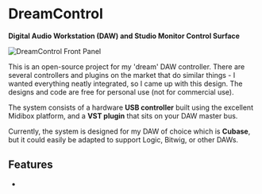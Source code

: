 # DreamControl
**Digital Audio Workstation (DAW) and Studio Monitor Control Surface**

![DreamControl Front Panel](https://i.imgur.com/ogYC02I.png)

This is an open-source project for my 'dream' DAW controller. There are several controllers and plugins on the market that do similar things - I wanted everything neatly integrated, so I came up with this design. The designs and code are free for personal use (not for commercial use).

The system consists of a hardware **USB controller** built using the excellent Midibox platform, and a **VST plugin** that sits on your DAW master bus.

Currently, the system is designed for my DAW of choice which is **Cubase**, but it could easily be adapted to support Logic, Bitwig, or other DAWs.
## Features
 - 

<!--stackedit_data:
eyJoaXN0b3J5IjpbMTU2NTk2MzgxMywzNTc1MTc3MDYsLTE1Mj
AwNjM3XX0=
-->